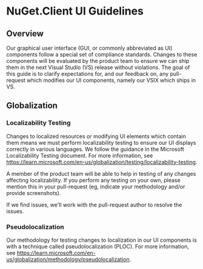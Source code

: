 
# NuGet.Client UI Guidelines

## Overview
Our graphical user interface (GUI, or commonly abbreviated as UI) components follow a special set of compliance standards. Changes to these components will be evaluated by the product team to ensure we can ship them in the next Visual Studio (VS) release without violations. The goal of this guide is to clarify expectations for, and our feedback on, any pull-request which modifies our UI components, namely our VSIX which ships in VS.

## Globalization

### Localizability Testing

Changes to localized resources or modifying UI elements which contain them means we must perform localizability testing to ensure our UI displays correctly in various languages. We follow the guidance in the Microsoft Localizability Testing document. For more information, see https://learn.microsoft.com/en-us/globalization/testing/localizability-testing.

A member of the product team will be able to help in testing of any changes affecting localizability. If you perform any testing on your own, please mention this in your pull-request (eg, indicate your methodology and/or provide screenshots). 

If we find issues, we'll work with the pull-request author to resolve the issues. 

### Pseudolocalization

Our methodology for testing changes to localization in our UI components is with a technique called pseudolocalization (PLOC). For more information, see https://learn.microsoft.com/en-us/globalization/methodology/pseudolocalization.